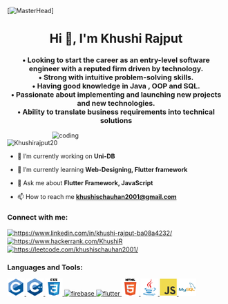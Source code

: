 [![MasterHead](https://media.tenor.com/i0nzuUl-6wQAAAAC/background.gif)]
<h1 align="center">Hi 👋, I'm Khushi Rajput</h1>
<h3 align="center">• Looking to start the career as an entry-level software engineer with a reputed firm driven by technology.<br> • Strong with intuitive problem-solving skills.<br> • Having good knowledge in Java , OOP and SQL.<br> • Passionate about implementing and launching new projects and new technologies.<br> • Ability to translate business requirements into technical solutions</h3>
<img align="right" alt="coding" width="400" src="https://miro.medium.com/v2/resize:fit:828/1*qdAW1TjCN57h1lbuuzvchg.gif">

<p align="left"> <img src="https://komarev.com/ghpvc/?username=Khushirajput20&label=Profile%20views&color=0e75b6&style=flat" alt="Khushirajput20" /> </p>

- 🔭 I’m currently working on **Uni-DB**

- 🌱 I’m currently learning **Web-Designing, Flutter framework**

- 💬 Ask me about **Flutter Framework, JavaScript**

- 📫 How to reach me **khushischauhan2001@gmail.com**

<h3 align="left">Connect with me:</h3>
<p align="left">
<a href="https://www.linkedin.com/in/khushi-rajput-ba08a4232/" target="blank"><img align="center" src="https://raw.githubusercontent.com/rahuldkjain/github-profile-readme-generator/master/src/images/icons/Social/linked-in-alt.svg" alt="https://www.linkedin.com/in/khushi-rajput-ba08a4232/" height="30" width="40" /></a>
<a href="https://www.hackerrank.com/KhushiR" target="blank"><img align="center" src="https://raw.githubusercontent.com/rahuldkjain/github-profile-readme-generator/master/src/images/icons/Social/hackerrank.svg" alt="https://www.hackerrank.com/KhushiR" height="30" width="40" /></a>
<a href="https://leetcode.com/khushischauhan2001/" target="blank"><img align="center" src="https://raw.githubusercontent.com/rahuldkjain/github-profile-readme-generator/master/src/images/icons/Social/leet-code.svg" alt="https://leetcode.com/khushischauhan2001/" height="30" width="40" /></a>
</p>

<h3 align="left">Languages and Tools:</h3>
<p align="left"> <a href="https://www.cprogramming.com/" target="_blank" rel="noreferrer"> <img src="https://raw.githubusercontent.com/devicons/devicon/master/icons/c/c-original.svg" alt="c" width="40" height="40"/> </a> <a href="https://www.w3schools.com/cpp/" target="_blank" rel="noreferrer"> <img src="https://raw.githubusercontent.com/devicons/devicon/master/icons/cplusplus/cplusplus-original.svg" alt="cplusplus" width="40" height="40"/> </a> <a href="https://www.w3schools.com/css/" target="_blank" rel="noreferrer"> <img src="https://raw.githubusercontent.com/devicons/devicon/master/icons/css3/css3-original-wordmark.svg" alt="css3" width="40" height="40"/> </a> <a href="https://firebase.google.com/" target="_blank" rel="noreferrer"> <img src="https://www.vectorlogo.zone/logos/firebase/firebase-icon.svg" alt="firebase" width="40" height="40"/> </a> <a href="https://flutter.dev" target="_blank" rel="noreferrer"> <img src="https://www.vectorlogo.zone/logos/flutterio/flutterio-icon.svg" alt="flutter" width="40" height="40"/> </a> <a href="https://www.w3.org/html/" target="_blank" rel="noreferrer"> <img src="https://raw.githubusercontent.com/devicons/devicon/master/icons/html5/html5-original-wordmark.svg" alt="html5" width="40" height="40"/> </a> <a href="https://www.java.com" target="_blank" rel="noreferrer"> <img src="https://raw.githubusercontent.com/devicons/devicon/master/icons/java/java-original.svg" alt="java" width="40" height="40"/> </a> <a href="https://developer.mozilla.org/en-US/docs/Web/JavaScript" target="_blank" rel="noreferrer"> <img src="https://raw.githubusercontent.com/devicons/devicon/master/icons/javascript/javascript-original.svg" alt="javascript" width="40" height="40"/> </a> <a href="https://www.mysql.com/" target="_blank" rel="noreferrer"> <img src="https://raw.githubusercontent.com/devicons/devicon/master/icons/mysql/mysql-original-wordmark.svg" alt="mysql" width="40" height="40"/> </a> </p>
